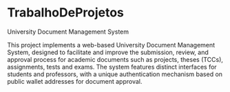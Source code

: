 # TrabalhoDeProjetos
University Document Management System

  This project implements a web-based University Document Management System, designed to facilitate and improve the submission, review, and approval process for academic documents such as projects, theses (TCCs), assignments, tests and exams. The system features distinct interfaces for students and professors, with a unique authentication mechanism based on public wallet addresses for document approval.

